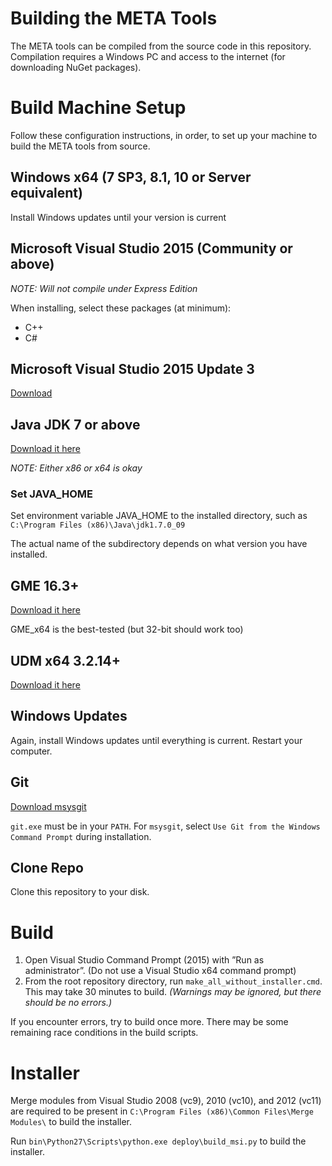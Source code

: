 # Building the META Tools
The META tools can be compiled from the source code in this repository. Compilation requires a Windows PC and access to the internet (for downloading NuGet packages).

# Build Machine Setup
Follow these configuration instructions, in order, to set up your machine to build the META tools from source.

## Windows x64 (7 SP3, 8.1, 10 or Server equivalent)
Install Windows updates until your version is current

## Microsoft Visual Studio 2015 (Community or above)
_NOTE: Will not compile under Express Edition_

When installing, select these packages (at minimum):
- C++
- C#

## Microsoft Visual Studio 2015 Update 3
[Download](https://www.visualstudio.com/en-us/news/releasenotes/vs2015-update3-vs)

## Java JDK 7 or above
[Download it here](http://www.oracle.com/technetwork/java/javase/downloads/jdk7-downloads-1880260.html)

_NOTE: Either x86 or x64 is okay_

### Set JAVA_HOME
Set environment variable JAVA_HOME to the installed directory, such as `C:\Program Files (x86)\Java\jdk1.7.0_09`

The actual name of the subdirectory depends on what version you have installed.

## GME 16.3+
[Download it here](https://forge.isis.vanderbilt.edu/gme)

GME_x64 is the best-tested (but 32-bit should work too)

## UDM x64 3.2.14+
[Download it here](http://repo.isis.vanderbilt.edu/UDM/3.2.14/)

## Windows Updates
Again, install Windows updates until everything is current. Restart your computer.

## Git
[Download msysgit](https://msysgit.github.io/)

`git.exe` must be in your `PATH`. For `msysgit`, select `Use Git from the Windows Command Prompt` during installation.

## Clone Repo
Clone this repository to your disk.

# Build
1. Open Visual Studio Command Prompt (2015) with ”Run as administrator”. (Do not use a Visual Studio x64 command prompt)
2. From the root repository directory, run `make_all_without_installer.cmd`. This may take 30 minutes to build. _(Warnings may be ignored, but there should be no errors.)_

If you encounter errors, try to build once more. There may be some remaining race conditions in the build scripts.

# Installer

Merge modules from Visual Studio 2008 (vc9), 2010 (vc10), and 2012 (vc11) are required to be present in `C:\Program Files (x86)\Common Files\Merge Modules\` to build the installer.

Run `bin\Python27\Scripts\python.exe deploy\build_msi.py` to build the installer.
